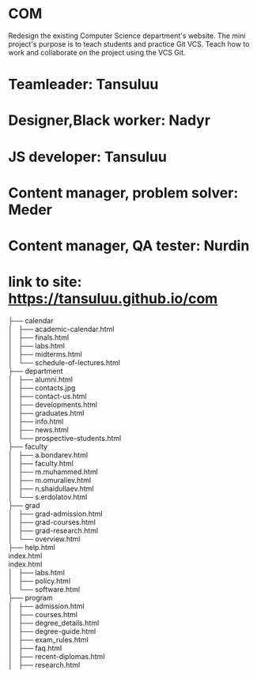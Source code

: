 # COM
Redesign the existing Computer Science department's website. The mini project's purpose is to teach students and practice Git VCS. Teach how to work and collaborate on the project using the VCS Git.
# Teamleader: Tansuluu 
# Designer,Black worker: Nadyr
# JS developer: Tansuluu
# Content manager, problem solver: Meder
# Content manager, QA tester: Nurdin
# link to site: https://tansuluu.github.io/com



├── calendar <br>
│   ├── academic-calendar.html<br>
│   ├── finals.html<br>
│   ├── labs.html<br>
│   ├── midterms.html<br>
│   └── schedule-of-lectures.html<br>
├── department<br>
│   ├── alumni.html<br>
│   ├── contacts.jpg<br>
│   ├── contact-us.html<br>
│   ├── developments.html<br>
│   ├── graduates.html<br>
│   ├── info.html<br>
│   ├── news.html<br>
│   └── prospective-students.html<br>
├── faculty<br>
│   ├── a.bondarev.html<br>
│   ├── faculty.html<br>
│   ├── m.muhammed.html<br>
│   ├── m.omuraliev.html<br>
│   ├── n.shaidullaev.html<br>
│   └── s.erdolatov.html<br>
├── grad<br>
│   ├── grad-admission.html<br>
│   ├── grad-courses.html<br>
│   ├── grad-research.html<br>
│   └── overview.html<br>
├── help.html<br>
index.html<br>
index.html<br>
│   ├── labs.html<br>
│   ├── policy.html<br>
│   └── software.html<br>
├── program<br>
│   ├── admission.html<br>
│   ├── courses.html<br>
│   ├── degree_details.html<br>
│   ├── degree-guide.html<br>
│   ├── exam_rules.html<br>
│   ├── faq.html<br>
│   ├── recent-diplomas.html<br>
│   ├── research.html<br>

